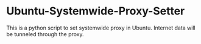# Ubuntu-Systemwide-Proxy-Setter
This is a python script to set systemwide proxy in Ubuntu. Internet data will be tunneled through the proxy.
